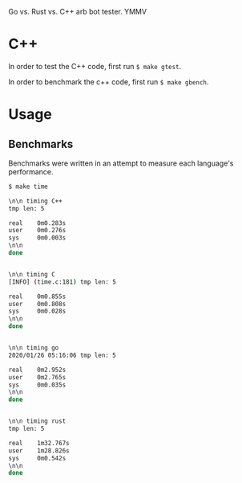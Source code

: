 Go vs. Rust vs. C++ arb bot tester. YMMV

# C++
In order to test the C++ code, first run `$ make gtest`.

In order to benchmark the c++ code, first run `$ make gbench`.

# Usage

## Benchmarks
Benchmarks were written in an attempt to measure each language's performance.

```bash
$ make time

\n\n timing C++
tmp len: 5

real    0m0.283s
user    0m0.276s
sys     0m0.003s
\n\n
done


\n\n timing C
[INFO] (time.c:181) tmp len: 5

real    0m0.855s
user    0m0.808s
sys     0m0.028s
\n\n
done


\n\n timing go
2020/01/26 05:16:06 tmp len: 5

real    0m2.952s
user    0m2.765s
sys     0m0.035s
\n\n
done


\n\n timing rust
tmp len: 5

real    1m32.767s
user    1m28.826s
sys     0m0.542s
\n\n
done
```
